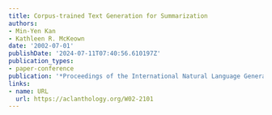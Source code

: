 ```yaml
---
title: Corpus-trained Text Generation for Summarization
authors:
- Min-Yen Kan
- Kathleen R. McKeown
date: '2002-07-01'
publishDate: '2024-07-11T07:40:56.610197Z'
publication_types:
- paper-conference
publication: '*Proceedings of the International Natural Language Generation Conference*'
links:
- name: URL
  url: https://aclanthology.org/W02-2101
---
```

